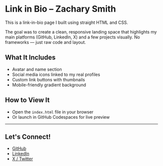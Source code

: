 # Link in Bio – Zachary Smith

This is a link-in-bio page I built using straight HTML and CSS.

The goal was to create a clean, responsive landing space that highlights my main platforms (GitHub, LinkedIn, X) and a few projects visually. No frameworks — just raw code and layout.

## What It Includes

- Avatar and name section  
- Social media icons linked to my real profiles  
- Custom link buttons with thumbnails  
- Mobile-friendly gradient background  

## How to View It

- Open the `index.html` file in your browser  
- Or launch in GitHub Codespaces for live preview  

---

## Let's Connect!

- [GitHub](https://github.com/ZsmithWork777)  
- [LinkedIn](https://www.linkedin.com/in/zacharysmith28/)  
- [X / Twitter](https://x.com/SmithZacha47109)
